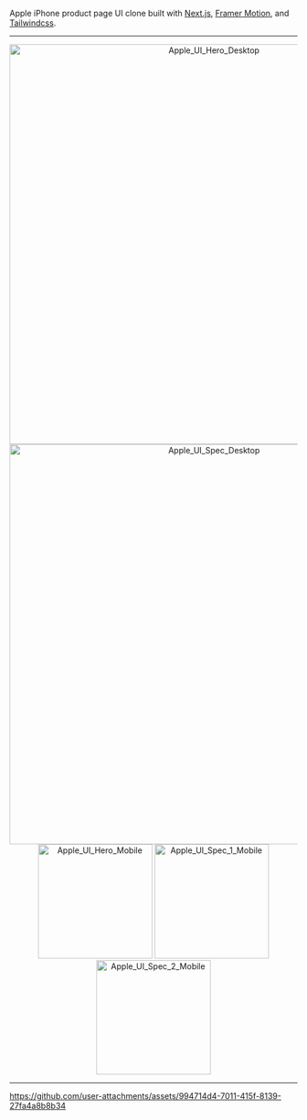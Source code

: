 Apple iPhone product page UI clone built with [Next.js](https://nextjs.org/), [Framer Motion](https://www.framer.com/motion/), and [Tailwindcss](https://tailwindcss.com/).
___
<p align="center">
  <img width="700" alt="Apple_UI_Hero_Desktop" src="https://github.com/Alexjoshua14/Apple-iPhone-Page-Clone/assets/59298565/ae110386-dc34-410f-96a0-7432b56c36da">
  <img width="700" alt="Apple_UI_Spec_Desktop" src="https://github.com/Alexjoshua14/Apple-iPhone-Page-Clone/assets/59298565/6dc8b212-d01d-478d-870b-d445fd94f97a">
  <img width="200" alt="Apple_UI_Hero_Mobile" src="https://github.com/Alexjoshua14/Apple-iPhone-Page-Clone/assets/59298565/249c8a0d-bbf0-41fe-b85c-c0356d2e2eff">
  <img width="200" alt="Apple_UI_Spec_1_Mobile" src="https://github.com/Alexjoshua14/Apple-iPhone-Page-Clone/assets/59298565/445469e0-9e58-41b2-8687-83e5f69da5dd">
  <img width="200" alt="Apple_UI_Spec_2_Mobile" src="https://github.com/Alexjoshua14/Apple-iPhone-Page-Clone/assets/59298565/1f5e5935-b757-49be-b1fc-4bc32c4ebeae">

  ___
  

https://github.com/user-attachments/assets/994714d4-7011-415f-8139-27fa4a8b8b34


</p>
